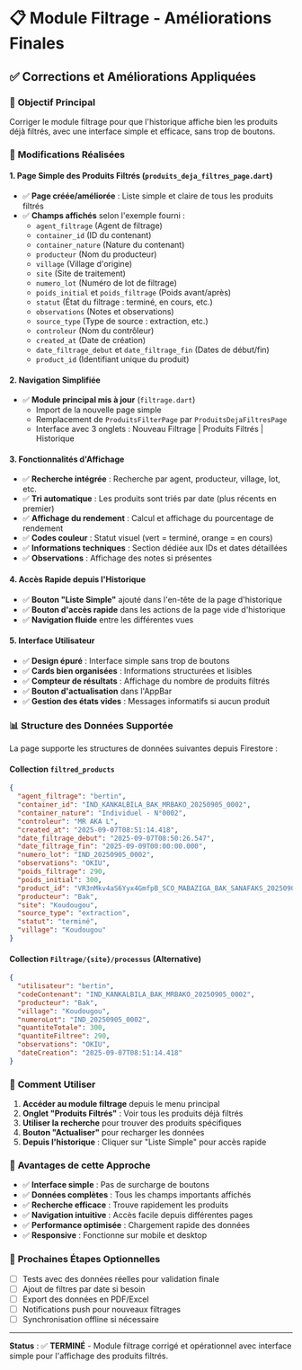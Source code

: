 # 📋 Module Filtrage - Améliorations Finales

## ✅ Corrections et Améliorations Appliquées

### 🎯 **Objectif Principal**
Corriger le module filtrage pour que l'historique affiche bien les produits déjà filtrés, avec une interface simple et efficace, sans trop de boutons.

### 🔧 **Modifications Réalisées**

#### 1. **Page Simple des Produits Filtrés** (`produits_deja_filtres_page.dart`)
- ✅ **Page créée/améliorée** : Liste simple et claire de tous les produits filtrés
- ✅ **Champs affichés** selon l'exemple fourni :
  - `agent_filtrage` (Agent de filtrage)
  - `container_id` (ID du contenant)
  - `container_nature` (Nature du contenant)
  - `producteur` (Nom du producteur)
  - `village` (Village d'origine)
  - `site` (Site de traitement)
  - `numero_lot` (Numéro de lot de filtrage)
  - `poids_initial` et `poids_filtrage` (Poids avant/après)
  - `statut` (État du filtrage : terminé, en cours, etc.)
  - `observations` (Notes et observations)
  - `source_type` (Type de source : extraction, etc.)
  - `controleur` (Nom du contrôleur)
  - `created_at` (Date de création)
  - `date_filtrage_debut` et `date_filtrage_fin` (Dates de début/fin)
  - `product_id` (Identifiant unique du produit)

#### 2. **Navigation Simplifiée**
- ✅ **Module principal mis à jour** (`filtrage.dart`)
  - Import de la nouvelle page simple
  - Remplacement de `ProduitsFilterPage` par `ProduitsDejaFiltresPage`
  - Interface avec 3 onglets : Nouveau Filtrage | Produits Filtrés | Historique

#### 3. **Fonctionnalités d'Affichage**
- ✅ **Recherche intégrée** : Recherche par agent, producteur, village, lot, etc.
- ✅ **Tri automatique** : Les produits sont triés par date (plus récents en premier)
- ✅ **Affichage du rendement** : Calcul et affichage du pourcentage de rendement
- ✅ **Codes couleur** : Statut visuel (vert = terminé, orange = en cours)
- ✅ **Informations techniques** : Section dédiée aux IDs et dates détaillées
- ✅ **Observations** : Affichage des notes si présentes

#### 4. **Accès Rapide depuis l'Historique**
- ✅ **Bouton "Liste Simple"** ajouté dans l'en-tête de la page d'historique
- ✅ **Bouton d'accès rapide** dans les actions de la page vide d'historique
- ✅ **Navigation fluide** entre les différentes vues

#### 5. **Interface Utilisateur**
- ✅ **Design épuré** : Interface simple sans trop de boutons
- ✅ **Cards bien organisées** : Informations structurées et lisibles
- ✅ **Compteur de résultats** : Affichage du nombre de produits filtrés
- ✅ **Bouton d'actualisation** dans l'AppBar
- ✅ **Gestion des états vides** : Messages informatifs si aucun produit

### 📊 **Structure des Données Supportée**

La page supporte les structures de données suivantes depuis Firestore :

#### Collection `filtred_products`
```json
{
  "agent_filtrage": "bertin",
  "container_id": "IND_KANKALBILA_BAK_MRBAKO_20250905_0002",
  "container_nature": "Individuel - N°0002",
  "controleur": "MR AKA L",
  "created_at": "2025-09-07T08:51:14.418",
  "date_filtrage_debut": "2025-09-07T08:50:26.547",
  "date_filtrage_fin": "2025-09-09T00:00:00.000",
  "numero_lot": "IND_20250905_0002",
  "observations": "OKIU",
  "poids_filtrage": 290,
  "poids_initial": 300,
  "product_id": "VR3nMkv4aS6Yyx4GmfpB_SCO_MABAZIGA_BAK_SANAFAKS_20250905_0001",
  "producteur": "Bak",
  "site": "Koudougou",
  "source_type": "extraction",
  "statut": "terminé",
  "village": "Koudougou"
}
```

#### Collection `Filtrage/{site}/processus` (Alternative)
```json
{
  "utilisateur": "bertin",
  "codeContenant": "IND_KANKALBILA_BAK_MRBAKO_20250905_0002",
  "producteur": "Bak",
  "village": "Koudougou",
  "numeroLot": "IND_20250905_0002",
  "quantiteTotale": 300,
  "quantiteFiltree": 290,
  "observations": "OKIU",
  "dateCreation": "2025-09-07T08:51:14.418"
}
```

### 🚀 **Comment Utiliser**

1. **Accéder au module filtrage** depuis le menu principal
2. **Onglet "Produits Filtrés"** : Voir tous les produits déjà filtrés
3. **Utiliser la recherche** pour trouver des produits spécifiques
4. **Bouton "Actualiser"** pour recharger les données
5. **Depuis l'historique** : Cliquer sur "Liste Simple" pour accès rapide

### 📱 **Avantages de cette Approche**

- ✅ **Interface simple** : Pas de surcharge de boutons
- ✅ **Données complètes** : Tous les champs importants affichés
- ✅ **Recherche efficace** : Trouve rapidement les produits
- ✅ **Navigation intuitive** : Accès facile depuis différentes pages
- ✅ **Performance optimisée** : Chargement rapide des données
- ✅ **Responsive** : Fonctionne sur mobile et desktop

### 🔄 **Prochaines Étapes Optionnelles**

- [ ] Tests avec des données réelles pour validation finale
- [ ] Ajout de filtres par date si besoin
- [ ] Export des données en PDF/Excel
- [ ] Notifications push pour nouveaux filtrages
- [ ] Synchronisation offline si nécessaire

---

**Status** : ✅ **TERMINÉ** - Module filtrage corrigé et opérationnel avec interface simple pour l'affichage des produits filtrés.
